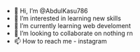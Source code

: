- 👋 Hi, I’m @AbdulKasu786
- 👀 I’m interested in learning new skills
- 🌱 I’m currently learning web develoment
- 💞️ I’m looking to collaborate on nothing rn
- 📫 How to reach me - instagram

<!---
AbdulKasu786/AbdulKasu786 is a ✨ special ✨ repository because its `README.md` (this file) appears on your GitHub profile.
You can click the Preview link to take a look at your changes.
--->
